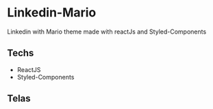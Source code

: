 # Linkedin-Mario
Linkedin with Mario theme made with reactJs and Styled-Components

## Techs

- ReactJS
- Styled-Components

## Telas
